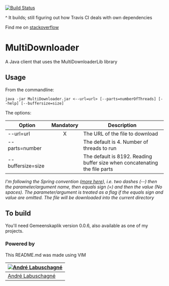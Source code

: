 
[![Build Status](https://travis-ci.org/TungstenX/MultiDownloader.svg?branch=master)](https://travis-ci.org/TungstenX/MultiDownloader) 

^ It builds; still figuring out how Travis CI deals with own dependencies

Find me on [stackoverflow](http://stackoverflow.com/users/537566/tungstenx)

# MultiDownloader
A Java client that uses the MultiDownloaderLib library

## Usage
From the commandline:
```
java -jar MultiDownloader.jar <--url=url> [--parts=numberOfThreads] [--help] [--buffersize=size]
```
The options:

| Option | Mandatory | Description |
| ------ | :-------: | ------------|
| --url=url | X | The URL of the file to download |
| --parts=number | | The default is 4. Number of threads to run |
| --buffersize=size | | The default is 8192. Reading buffer size when concatenating the file parts |

*I'm following the Spring convention ([more here](https://docs.spring.io/spring-boot/docs/current/reference/html/boot-features-external-config.html)), i.e. two dashes (--) then the parameter/argument name, then equals sign (=) and then the value (No spaces).  The parameter/argument is treated as a flag if the equals sign and value are omitted.*
*The file will be downloaded into the current directory*

## To build
You'll need Gemeenskaplik version 0.0.6, also available as one of my projects.

### Powered by
This README.md was made using VIM

[![Andr&#233; Labuschagn&#233;](http://gravatar.com/avatar/88ebc726d33c8ddba2534d1d6f93e638?s=144)](https://www.ParanoidAndroid.co.za) |
---|
[Andr&#233; Labuschagn&#233;](https://www.ParanoidAndroid.co.za) |

